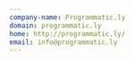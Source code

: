 ```yaml
---
company-name: Programmatic.ly
domain: programmatic.ly
home: http://programmatic.ly/
email: info@programmatic.ly
---
```




